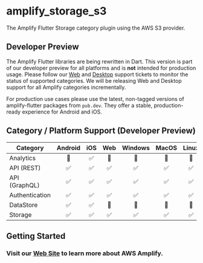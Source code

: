 # amplify_storage_s3

The Amplify Flutter Storage category plugin using the AWS S3 provider.

## Developer Preview

The Amplify Flutter libraries are being rewritten in Dart. This version is part of our developer preview for all platforms and is **not** intended for production usage. Please follow our [Web](https://github.com/aws-amplify/amplify-flutter/issues/234) and [Desktop](https://github.com/aws-amplify/amplify-flutter/issues/133) support tickets to monitor the status of supported categories. We will be releasing Web and Desktop support for all Amplify categories incrementally.

For production use cases please use the latest, non-tagged versions of amplify-flutter packages from `pub.dev`. They offer a stable, production-ready experience for Android and iOS.

## Category / Platform Support (Developer Preview)

| Category       | Android | iOS | Web | Windows | MacOS | Linux |
| -------------- | :-----: | :-: | :-: | :-----: | :---: | :---: |
| Analytics      |   🔴    | ✅  | 🔴  |   🔴    |  🔴   |  🔴   |
| API (REST)     |   ✅    | ✅  | ✅  |   ✅    |  ✅   |  ✅   |
| API (GraphQL)  |   ✅    | ✅  | ✅  |   ✅    |  ✅   |  ✅   |
| Authentication |   ✅    | ✅  | ✅  |   ✅    |  ✅   |  ✅   |
| DataStore      |   ✅    | ✅  | 🔴  |   🔴    |  🔴   |  🔴   |
| Storage        |   ✅    | ✅  | ✅  |   ✅    |  ✅   |  ✅   |

## Getting Started

### Visit our [Web Site](https://docs.amplify.aws/) to learn more about AWS Amplify.
